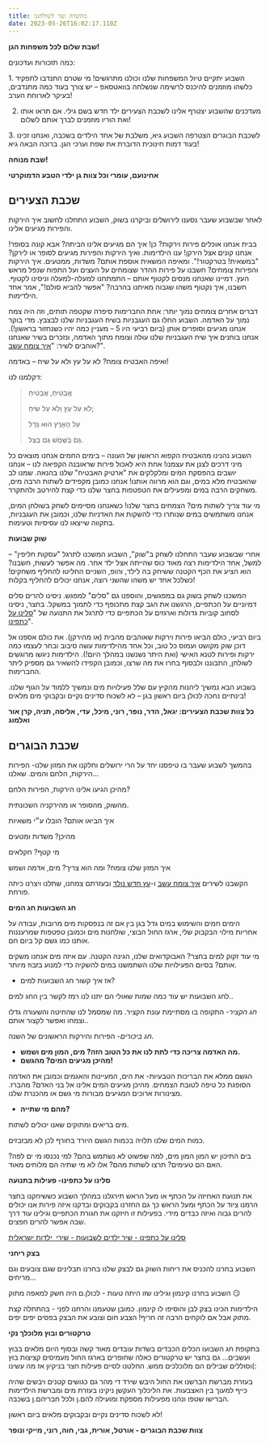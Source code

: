 ```yaml
---
title: מהשדה ועד לשולחננו
date: 2023-05-26T16:02:17.110Z
---
```

**שבת שלום לכל משפחות הגן!**

כמה תזכורות ועדכונים:

1. השבוע יתקיים טיול המשפחות שלנו וכולנו מתרגשים! מי שטרם התנדבו לתפקיד כלשהו מוזמנים להיכנס לרשימה שנשלחה בוואטסאפ – יש צורך בעוד כמה מתנדבים, בעיקר לארוחת הערב!

2. מעדכנים שהשבוע יצטרף אלינו לשכבת הצעירים ילד חדש בשם גילי. אם תראו אותו ואת הוריו מוזמנים לברך אותם לשלום!

3. לשכבת הבוגרים הצטרפה השבוע גיא, משלבת של אחד הילדים בשכבה, ואנחנו זכינו בעוד דמות חינוכית הדוברת את שפת וערכי הגן. ברוכה הבאה גיא!

**שבת מנוחה!**

**אחינועם, עומרי וכל צוות גן ילדי הטבע הדמוקרטי**

## **שכבת הצעירים**

לאחר שבשבוע שעבר נסענו לירושלים וביקרנו בשוק, השבוע התחלנו לחשוב איך הירקות והפירות מגיעים אלינו.

בבית אנחנו אוכלים פירות וירקות? כן! איך הם מגיעים אלינו הביתה? אבא קונה בסופר! אנחנו קונים אצל הירקן! ענו הילדימות. ואיך הירקות והפירות מגיעים לסופר או לירקן? "במשאית! בטרקטור!". ומאיפה המשאית אוספת אותם? משדות, ממטעים. איך הירקות והפירות צומחים? חשבנו על פירות ההדר שצומחים על העצים ועל התפוח שנפל מראש העץ. דמיינו שאנחנו מנסים לקטוף אותם – התמתחנו למעלה-למעלה וניסינו לקטוף. חשבנו, איך נקטוף משהו שגבוה מאיתנו בהרבה? "אפשר להביא סולם!", אמר אחד הילדימות.

דברים אחרים צומחים נמוך יותר: אחת החברימות סיפרה שקטפה תותים, וזה היה צמח נמוך על האדמה. השבוע החלו גם העגבניות בשיח העגבניות שלנו לבצבץ. מדי בוקר אנחנו מגיעים וסופרים אותן (ביום רביעי היו 5 – מעניין כמה יהיו כשנחזור בראשון!). אנחנו בוחנים איך שיח העגבניות שלנו עולה וצומח מתוך האדמה, ונזכרים בשיר שאנחנו אוהבים לשיר: "[איך צומח עשב](https://youtu.be/Y6zLCtrRVUY)?".

ואיפה האבטיח צומח? לא על עץ ולא על שיח – באדמה!

דקלמנו לנו:

> אֲבַטִּיחַ, אֲבַטִּיחַ
>
> לֹא עַל עֵץ וְלֹא עַל שִׂיחַ;
>
> עַל הָאָרֶץ הוּא גָּדֵל
>
> גַּם בַּשֶּׁמֶשׁ גַּם בַּצֵּל.

השבוע נהנינו מהאבטיח הקפוא הראשון של העונה – בימים החמים אנחנו מוצאים כל מיני דרכים לצנן את עצמנו! אחת היא לאכול פירות שראובנה הקפיאה לנו – אנחנו יושבים בהפסקת המים ומלקלקים את "ארטיק האבטיח" שלנו בהנאה. שמנו לב שהאבטיח מלא במים, וגם הוא מרווה אותנו! אנחנו כמובן מקפידים לשתות הרבה מים, משחקים הרבה במים ומפעילים את הטפטפות בחצר שלנו כדי קצת להירטב ולהתקרר.

מי עוד צריך לשתות מים? הצמחים בחצר שלנו! כשאנחנו מסיימים לשחק בשולחן המים, אנחנו משתמשים במים שנותרו כדי להשקות את האדניות שלנו, וכמובן את העגבניות, בתקווה שייצאו לנו עסיסיות וטעימות.

**שוק שבועות**

אחרי שבשבוע שעבר התחלנו לשחק ב"שוק", השבוע המשכנו לתרגל "עסקות חליפין" – למשל, אחד הילדימות רצה מאוד כוס שהייתה אצל ילד אחר. מה אפשר לעשות, חשבנו? הוא הציע את הכף הקטנה ששיחק בה לילד, והופ, השניים החליטו להחליף משחקים! כשלכל אחד יש משהו שהשני רוצה, אנחנו יכולים להחליף בקלות!

המשכנו לשחק בשוק גם במפגשים, והוספנו גם "סלים" למפגש. ניסינו להרים סלים דמיוניים על הכתפיים, הרגשנו את הגב קצת מתכופף כדי לתמוך במשקל. בחצר, ניסינו לסחוב קוביות גדולות וארגזים על הכתפיים כדי לתרגל את התנועה של "[סלינו על כתפינו](https://youtu.be/x_7NjEMK2io)".

ביום רביעי, כולם הביאו פירות וירקות שאוהבים מהבית (או מהירקן). את כולם אספנו אל דוכן שוק מקושט ועמוס כל טוב, וכל אחד מהילדימות עשה סיבוב ובחר לעצמו כמה ירקות ופירות לטנא האישי (ואת היתר נשנשנו במהלך היום!). הילדימות ניגשו מרוגשים לשולחן, התבוננו ולבסוף בחרו את מה שרצו, וכמובן הקפידו להשאיר גם מספיק ליתר החברימות.

בשבוע הבא נמשיך ליהנות מהקיץ עם שלל פעילויות מים ונמשיך ללמוד על הגוף שלנו. בינתיים נחכה לכולן ביום ראשון בגן – לא לשכוח סדינים נקיים ובקבוקי מים מלאים!

**כל צוות שכבת הצעירים: יגאל, הדר, נופר, רוני, מיכל, עדי, אליסה, תניה, קרן אור ואלמוג**

## **שכבת הבוגרים**

בהמשך לשבוע שעבר בו טיפסנו יחד על הרי ירושלים וחלקנו את המזון שלנו- הפירות הירקות, הלחם והמים. שאלנו...

מהיכן הגיעו אלינו הירקות, הפירות הלחם? 

מהשוק, מהסופר או מהירקניה השכונתית. 

איך הביאו אותם? הובלו ע״י משאיות 

מהיכן? משדות ומטעים 

מי קטף? חקלאים

איך המזון שלנו צומח? ומה הוא צריך? מים, אדמה ושמש

הקשבנו לשירים [איך צומח עשב](https://youtu.be/Y6zLCtrRVUY) ו-[עץ חדש נולד](https://youtu.be/fxsINVc-Doc) ובעזרתם צמחנו, שתלנו ויצרנו כיתה פורחת. 

**חג השבועות חג המים**

הימים חמים והשימוש במים גדל בגן בין אם זה בנפסקות מים מרובות, עבודה על אחריות מילוי הבקבוק שלי, ארגז החול הבוצי, שולחנות מים וכמובן טפטפות שמרעננות אותנו כמו גשם קל ביום חם.

מי עוד זקוק למים בחצר? האבוקדואים שלנו, הגינה הקטנה. עם איזה מים אנחנו משקים אותם? בסיום הפעילויות שלנו השתמשנו במים להשקיה כדי למנוע בזבוז מיותר. 

* אז איך קשור חג השבועות למים? 

לחג השבועות יש עוד כמה שמות שאולי הם יתנו לנו רמז לקשר בין החג למים..

*חג הקציר*- התקופה בו מסתיימת עונת הקציר. מה שמסמל לנו שהחיטה והשעורה גדלו וצמחו ואפשר לקצור אותם..

*חג ביכורים*- הפירות והירקות הראשונים של השנה.

* **מה האדמה צריכה כדי לתת לנו את כל הטוב הזה? מים, המון מים ושמש.**
* **מהיכן מגיעים המים? מהגשם!** 

הגשם ממלא את הבריכות הטבעיות- את הים, המעיינות והאגמים וכמובן את האדמה הסופגת כל טיפה לטובת הצמחים. מהיכן מגיעים המים אלינו אל בני האדם? מהברז. מצינורות ארוכים המגיעים מבורות מי גשם או מהכנרת שלנו.

* **מהם מי שתייה?**

מים בריאים ומתוקים שאנו יכולים לשתות.

כמות המים שלנו תלויה בכמות הגשם היורד בחורף לכן לא מבזבזים. 

בים התיכון יש המון המון מים, למה שפשוט לא נשתמש בהם? למי נכנסו מי ים לפה? האם הם טעימים? תרצו לשתות מהם? אלו לא מי שתיה הם מלוחים מאוד.

**סלינו על כתפינו- פעילות בתנועה** 

את תנועת האחיזה על הכתף או מעל הראש תירגלנו במהלך השבוע כששיחקנו בחצר הרמנו ציוד על הכתף ומעל הראש כך גם החזרנו בקבוקים ובדקנו איזה פירות אנו יכולים להרים גבוה ואיזה כבדים מידי. בפעילות זו חיזקנו את חגורת הכתפיים וגילינו עוד דרך שבה אפשר להרים חפצים. 

[סלינו על כתפינו - שיר ילדים לשבועות - שירי  ילדות ישראלית](https://youtu.be/x_7NjEMK2io)

**בצק ריחני** 

השבוע בחרנו להכניס את ריחות השוק גם לבצק שלנו בחרנו תבלינים שגם צובעים וגם מריחים… 

השבוע בחרנו קינמון וגילינו שזו היתה טעות - לכולן.ם היה חשק למאפה מתוק 😏

הילדימות הכינו בצק לבן והוסיפו לו קינמון. כמובן שטעמנו והרחנו לפני - בהתחלה קצת מתוק אבל אם לוקחים הרבה זה חריף! הצבע חום וצובע את הבצק בפסים יפים יפים.

**טרקטורים ובוץ מלוכלך נקי**

בתקופת חג השבועו הכלים הכבדים בשדות עובדים מאוד קשה ובסוף היום מלאים בבוץ ועשבים… גם בחצר יש טרקטורים כאלה שחופרים בארגז החול מעמיסים קציצות בוץ וסוללים שבילים הם מלוכלכים ממש. החלטנו לסיים פעילות חצר בניקיון אז מה עשינו(: 

בעזרת מברשת הברשנו את החול היבש שירד די מהר גם כגושים קטנים ויבשים שהיה כייף למעוך בין האצבעות. את הליכלוך העקשן ניקינו בעזרת מים ומברשת הילדימות הברישו שטפו ונהנו מפעילות מספקת ומועילה להם.ן ולכל חבריהם.ן בשכבה.   

לא לשכוח סדינים נקיים ובקבוקים מלאים ביום ראשון!

**צוות שכבת הבוגרים - אורטל, אורית, גבי, חוה, רוני, מייקי ונופר**